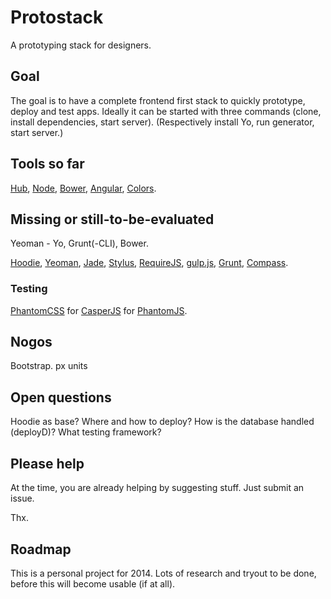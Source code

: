 
# Protostack

A prototyping stack for designers.

## Goal

The goal is to have a complete frontend first stack to quickly prototype, deploy and test apps. Ideally it can be started with three commands (clone, install dependencies, start server). (Respectively install Yo, run generator, start server.)

## Tools so far

[Hub](http://hub.github.com/), [Node](http://nodejs.org/), [Bower](http://bower.io/), [Angular](http://angularjs.org/), [Colors](http://clrs.cc/).

## Missing or still-to-be-evaluated

Yeoman - Yo, Grunt(-CLI), Bower.

[Hoodie](http://hood.ie/), [Yeoman](http://yeoman.io/), [Jade](http://jade-lang.com/), [Stylus](http://learnboost.github.io/stylus/), [RequireJS](http://www.requirejs.org/), [gulp.js](http://gulpjs.com/), [Grunt](http://gruntjs.com/), [Compass](http://compass-style.org/).

### Testing

[PhantomCSS](https://github.com/Huddle/PhantomCSS) for [CasperJS](http://casperjs.org/) for [PhantomJS](http://phantomjs.org/).


## Nogos

Bootstrap. px units

## Open questions

Hoodie as base? Where and how to deploy? How is the database handled (deployD)? What testing framework? 

## Please help

At the time, you are already helping by suggesting stuff. Just submit an issue.

Thx.

## Roadmap

This is a personal project for 2014. Lots of research and tryout to be done, before this will become usable (if at all).

